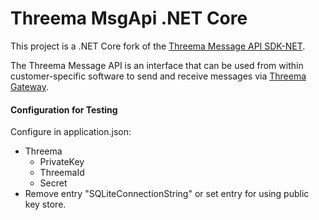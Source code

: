 # Threema MsgApi .NET Core

This project is a .NET Core fork of the [Threema Message API SDK-NET](https://gateway.threema.ch/en/developer/sdk-net). 

The Threema Message API is an interface that can be used from within customer-specific software to send and receive messages via [Threema Gateway](https://gateway.threema.ch/en).



#### Configuration for Testing


Configure in application.json:

- Threema
  - PrivateKey
  - ThreemaId
  - Secret
- Remove entry "SQLiteConnectionString" or set entry for using public key store.

